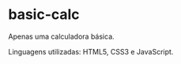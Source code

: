 # basic-calc
Apenas uma calculadora básica.


Linguagens utilizadas: HTML5, CSS3 e JavaScript.

<a href="https://imgur.com/rOpGEJ0"/>
